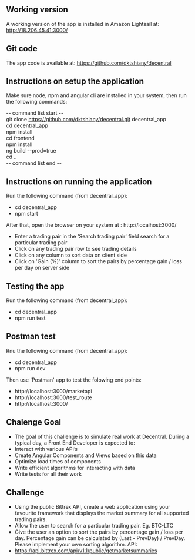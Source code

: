 ## Working version
A working version of the app is installed in Amazon Lightsail at: http://18.206.45.41:3000/ 

## Git code
The app code is available at: https://github.com/dktshiany/decentral 


## Instructions on setup the application
Make sure node, npm and angular cli are installed in your system, then run the following commands:

-- command list start --  
git clone https://github.com/dktshiany/decentral.git decentral_app  
cd decentral_app  
npm install  
cd frontend  
npm install  
ng build --prod=true  
cd ..  
-- command list end --  

## Instructions on running the application
Run the following command (from decentral_app):  
- cd decentral_app  
- npm start  

After that, open the browser on your system at : http://localhost:3000/ 

- Enter a trading pair in the 'Search trading pair' field  search for a particular trading pair
- Click on any trading pair row to see trading details
- Click on any column to sort data on client side
- Click on 'Gain (%)' column to sort the pairs by percentage gain / loss per day on server side


## Testing the app
Run the following command (from decentral_app):   
- cd decentral_app  
- npm run test  


## Postman test
Rnu the following command  (from decentral_app):   
- cd decentral_app  
- npm run dev  

Then use 'Postman' app to test the folowing end points:  
- http://localhost:3000/marketapi  
- http://localhost:3000/test_route  
- http://localhost:3000/  


## Chalenge Goal
- The goal of this challenge is to simulate real work at Decentral. During a typical day, a
Front End Developer is expected to:
- Interact with various API’s
- Create Angular Components and Views based on this data
- Optimize load times of components
- Write efficient algorithms for interacting with data
- Write tests for all their work


## Challenge
- Using the public Bittrex API, create a web application using your favourite framework that
displays the market summary for all supported trading pairs.
- Allow the user to search for a particular trading pair. Eg. BTC-LTC
- Give the user an option to sort the pairs by percentage gain / loss per day. Percentage gain
can be calculated by (Last - PrevDay) / PrevDay. Please implement your own sorting
algorithm.
API:
- https://api.bittrex.com/api/v1.1/public/getmarketsummaries
